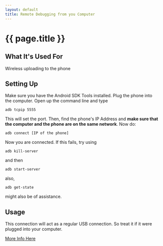 ```yaml
---
layout: default
title: Remote Debugging from you Computer
---
```


# {{ page.title }}
## What It's Used For
Wireless uploading to the phone
## Setting Up
Make sure you have the Android SDK Tools installed.
Plug the phone into the computer.
Open up the command line and type
```
adb tcpip 5555
```
This will set the port. Then, find the phone's IP Address and **make sure that the computer and the phone are on the same network**.
Now do:
```
adb connect [IP of the phone]
```
Now you are connected. If this fails, try using
```
adb kill-server
```
and then
```
adb start-server
```
also,
```
adb get-state
```
might also be of assistance.
## Usage
This connection will act as a regular USB connection. So treat it if it were plugged into your computer.

[More Info Here](https://developer.android.com/studio/command-line/adb.html#Enabling)
